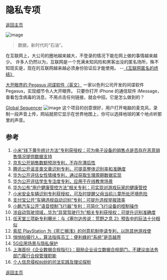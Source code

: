 # 隐私专项
[返回主页](/)

![image](https://user-images.githubusercontent.com/42224627/146170927-96022b61-4f50-428b-a095-abeee4f67cff.png)
> 数据，新时代的“石油”。

在互联网上，大公司的圈地越来越大，不登录的情况下能在网上做的事情越来越少。
许多人仍然以为，互联网是一个充满未知风险和黑客出没的匿名场所，殊不知现实是，现在的互联网越来越必须身份验证后才能使用。
--[《互联网匿名的终结》](https://www.thedrum.com/opinion/2021/11/19/what-the-end-anonymity-means-consumers-and-brands)

[大开眼界的 Pegasus 间谍软件（英文）](https://m.facebook.com/story.php?story_fbid=10159084773734215&id=673654214&_rdr)
一家以色列公司开发的间谍软件 Pegasus，实现细节令人大开眼界。
只要你打开 iPhone 的通信软件 iMessage，查看包含病毒的消息，不用点击任何链接，就会中招。它是怎么做到的？

[Global Sequencer](https://globalsequencer.com/)
![image](https://user-images.githubusercontent.com/42224627/147395536-6151390d-f901-4578-b6b4-9573f1773098.png)
这个项目的创意很好，用户打开电脑的麦克风，录制一段声音上传，网站就把它显示在世界地图上，你可以选择地球的某个地点听那里的声音。

## 参考

1. [小米“线下黄牛统计方法”专利获授权：可为电子设备的销售点是否存在恶意销售情况提供数据支持](https://www.ithome.com/0/592/353.htm)
2. [京东公开销售数额预测专利，不存在滞后性](https://www.ithome.com/0/591/828.htm)
3. [腾讯公开谣言类文章识别专利，可提高整体识别率和准确度](https://www.ithome.com/0/590/965.htm)
4. [华为公开评估女性情绪专利，通过获取生理周期数据实现](https://www.ithome.com/0/591/731.htm)
5. [华为公开评估学生专注度专利，应用于在线教育场景](https://www.ithome.com/0/591/663.htm)
6. [华为公布“用户健康管控方法”相关专利：可实现对游戏玩家的健康管控](https://www.ithome.com/0/591/042.htm)
7. [小米安全车辆识别专利获授权，可及时提醒父母当前儿童所处环境危险](https://www.ithome.com/0/590/937.htm)
8. [支付宝公开“车辆违规自动识别”专利：可提升违规举报效率](https://www.ithome.com/0/590/799.htm)
9. [小鹏汽车公开“语音控制飞行器”专利：可简化飞行设备的控制操作](https://www.ithome.com/0/591/659.htm)
10. [涉自动驾驶领域，华为“异常驾驶行为”相关专利获授权：可提升识别准确度](https://www.ithome.com/0/591/095.htm)
11. [任天堂三项新专利曝光：与《塞尔达传说：荒野之息 2》预告中的玩法十分相似](https://www.ithome.com/0/592/575.htm)
12. [索尼 PlayStation 为《死亡搁浅》的创意机制申请专利，以防其他游戏使](https://www.ithome.com/0/591/980.htm)
13. [悄悄拍摄行人，算法指挥员工：便利蜂的“系统”是否越界](https://mp.weixin.qq.com/s/heRqYI-GFw5EX_0r_4Jh9g)
14. [5G应用场景与隐私保护](https://mp.weixin.qq.com/s/JuXp4XoFFMlLuM90VoqtgA)
15. [上海首份《企业数据合规指引》：鼓励企业设立数据合规部门，不建议由法务部门履行合规管理职能](https://mp.weixin.qq.com/s/IQfDKY0W2NumnJm36a4q5Q)
16. [个人信息侵权纠纷的司法实践及理论探析](https://mp.weixin.qq.com/s/Ca0rSOGQ-2W1xoSt4VOBwg)

[返回主页](/)

